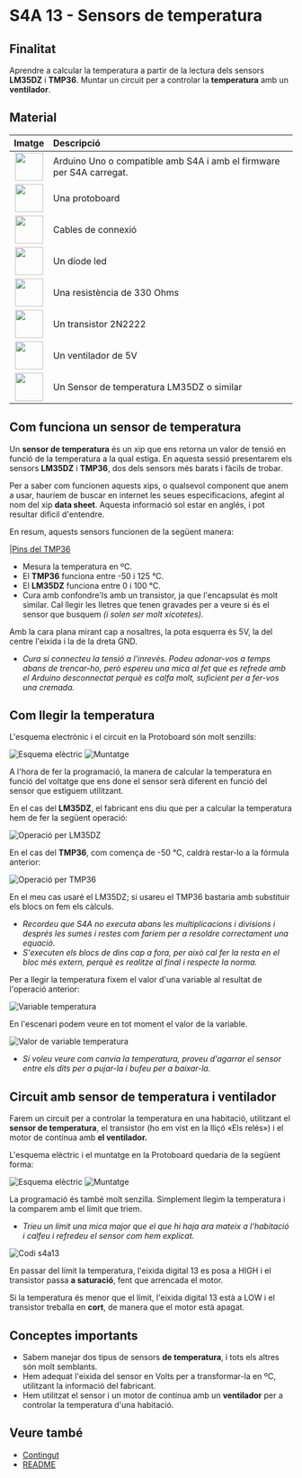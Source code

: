 # S4A 13 - Sensors de temperatura

## Finalitat

Aprendre a calcular la temperatura a partir de la lectura dels sensors **LM35DZ** i **TMP36**. Muntar un circuit per a controlar la **temperatura** amb un **ventilador**.

## Material

|                               Imatge                               | Descripció                                                           |
| :----------------------------------------------------------------: | :------------------------------------------------------------------- |
|   <img src="./../mat_img/mat_unor3.png" width="50" height="50">    | Arduino Uno o compatible amb S4A i amb el firmware per S4A carregat. |
| <img src="./../mat_img/mat_protoboard.png" width="50" height="50"> | Una protoboard                                                       |
|   <img src="./../mat_img/mat_dupont.png" width="50" height="50">   | Cables de connexió                                                   |
|    <img src="./../mat_img/mat_led.png" width="50" height="50">     | Un díode led                                                         |
|  <img src="./../mat_img/mat_resis330.png" width="50" height="50">  | Una resistència de 330 Ohms                                          |
|  <img src="./../mat_img/mat_2n2222.jpeg" width="50" height="50">   | Un transistor 2N2222                                                 |
| <img src="./../mat_img/mat_ventilador.jpg" width="50" height="50"> | Un ventilador de 5V                                                  |
|   <img src="./../mat_img/mat_LM35DZ.png" width="50" height="50">   | Un Sensor de temperatura LM35DZ o similar                            |

## Com funciona un sensor de temperatura

Un **sensor de temperatura** és un xip que ens retorna un valor de tensió en funció de la temperatura a la qual estiga. En aquesta sessió presentarem els sensors **LM35DZ** i **TMP36**, dos dels sensors més barats i fàcils de trobar.

Per a saber com funcionen aquests xips, o qualsevol component que anem a usar, hauríem de buscar en internet les seues especificacions, afegint al nom del xip **data sheet**. Aquesta informació sol estar en anglés, i pot resultar difícil d'entendre.

En resum, aquests sensors funcionen de la següent manera:

|[Pins del TMP36](Imatges/s4a_13_01.jpg)

- Mesura la temperatura en ºC.
- El **TMP36** funciona entre -50 i 125 °C.
- El **LM35DZ** funciona entre 0 i 100 °C.
- Cura amb confondre'ls amb un transistor, ja que l'encapsulat és molt similar. Cal llegir les lletres que tenen gravades per a veure si és el sensor que busquem _(i solen ser molt xicotetes)._

Amb la cara plana mirant cap a nosaltres, la pota esquerra és 5V, la del centre l'eixida i la de la dreta GND.

- _Cura si connecteu la tensió a l'inrevés. Podeu adonar-vos a temps abans de trencar-ho, però espereu una mica al fet que es refrede amb el Arduino desconnectat perquè es calfa molt, suficient per a fer-vos una cremada._

## Com llegir la temperatura

L'esquema electrònic i el circuit en la Protoboard són molt senzills:

![Esquema elèctric](Imatges/s4a_13_02a.png)
![Muntatge](Imatges/s4a_13_02b.png)

A l'hora de fer la programació, la manera de calcular la temperatura en funció del voltatge que ens done el sensor serà diferent en funció del sensor que estiguem utilitzant.

En el cas del **LM35DZ**, el fabricant ens diu que per a calcular la temperatura hem de fer la següent operació:

![Operació per LM35DZ](Imatges/s4a_13_03.png)

En el cas del **TMP36**, com comença de -50 °C, caldrà restar-lo a la fórmula anterior:

![Operació per TMP36](Imatges/s4a_13_04.png)

En el meu cas usaré el LM35DZ; si usareu el TMP36 bastaria amb substituir els blocs on fem els càlculs.

- _Recordeu que S4A no executa abans les multiplicacions i divisions i després les sumes i restes com faríem per a resoldre correctament una equació._
- _S'executen els blocs de dins cap a fora, per això cal fer la resta en el bloc més extern, perquè es realitze al final i respecte la norma._

Per a llegir la temperatura fixem el valor d'una variable al resultat de l'operació anterior:

![Variable temperatura](Imatges/s4a_13_05.png)

En l'escenari podem veure en tot moment el valor de la variable.

![Valor de variable temperatura](Imatges/s4a_13_06.png)

- _Si voleu veure com canvia la temperatura, proveu d'agarrar el sensor entre els dits per a pujar-la i bufeu per a baixar-la._

## Circuit amb sensor de temperatura i ventilador

Farem un circuit per a controlar la temperatura en una habitació, utilitzant el **sensor de temperatura**, el transistor (ho em vist en la lliçó «Els relés») i el motor de contínua amb **el ventilador.**

L'esquema elèctric i el muntatge en la Protoboard quedaria de la següent forma:

![Esquema elèctric](Imatges/s4a_13_07.png)
![Muntatge](Imatges/s4a_13_08.png)

La programació és també molt senzilla. Simplement llegim la temperatura i la comparem amb el límit que triem.

- _Trieu un límit una mica major que el que hi haja ara mateix a l'habitació i calfeu i refredeu el sensor com hem explicat._

![Codi s4a13](Imatges/s4a_13_09.png)

En passar del límit la temperatura, l'eixida digital 13 es posa a HIGH i el transistor passa **a saturació**, fent que arrencada el motor.

Si la temperatura és menor que el límit, l'eixida digital 13 està a LOW i el transistor treballa en **cort**, de manera que el motor està apagat.

## Conceptes importants

- Sabem manejar dos tipus de sensors **de temperatura**, i tots els altres són molt semblants.
- Hem adequat l'eixida del sensor en Volts per a transformar-la en ºC, utilitzant la informació del fabricant.
- Hem utilitzat el sensor i un motor de contínua amb un **ventilador** per a controlar la temperatura d'una habitació.

## Veure també

- [Contingut](../Contingut.md)
- [README](../README.md)
